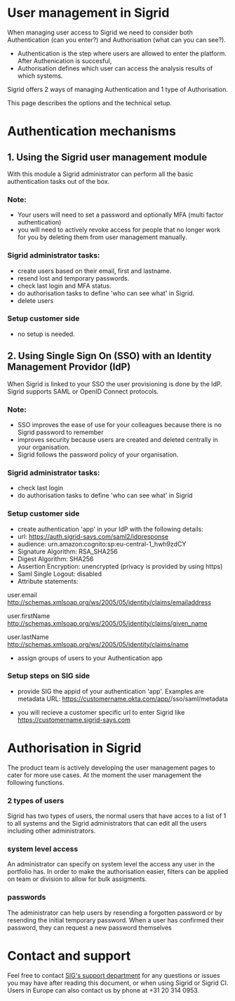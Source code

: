 User management in Sigrid
===========================================

When managing user access to Sigrid we need to consider both Authentication (can you enter?) and Authorisation (what can you can see?). 
- Authentication is the step where users are allowed to enter the platform. After Authenication is succesful, 
- Authorisation defines which user can access the analysis results of which systems.

Sigrid offers 2 ways of managing Authentication and 1 type of Authorisation. 

This page describes the options and the technical setup.


# Authentication mechanisms

## 1. Using the Sigrid user management module

With this module a Sigrid administrator can perform all the basic authentication tasks out of the box. 

### Note:
- Your users will need to set a password and optionally MFA (multi factor authentication)
- you will need to actively revoke access for people that no longer work for you by deleting them from user management manually.

### Sigrid administrator tasks:
- create users based on their email, first and lastname.
- resend lost and temporary passwords.
- check last login and MFA status.
- do authorisation tasks to define 'who can see what' in Sigrid.
- delete users

### Setup customer side
- no setup is needed.


## 2. Using Single Sign On (SSO) with an Identity Management Providor (IdP)

When Sigrid is linked to your SSO the user provisioning is done by the IdP. Sigrid supports SAML or OpenID Connect protocols.

### Note:
- SSO improves the ease of use for your colleagues because there is no Sigrid password to remember 
- improves security because users are created and deleted centrally in your organisation. 
- Sigrid follows the password policy of your organisation.


### Sigrid administrator tasks:
- check last login
- do authorisation tasks to define 'who can see what' in Sigrid

### Setup customer side
- create authentication 'app' in your IdP with the following details: 
- url: https://auth.sigrid-says.com/saml2/idpresponse
 - audience: urn.amazon:cognito:sp:eu-central-1_hwh9zdCY
 - Signature Algorithm: RSA_SHA256
 - Digest Algorithm: SHA256
 - Assertion Encryption: unencrypted (privacy is provided by using https)
 - Saml Single Logout: disabled
 - Attribute statements:

 user.email http://schemas.xmlsoap.org/ws/2005/05/identity/claims/emailaddress

 user.firstName http://schemas.xmlsoap.org/ws/2005/05/identity/claims/given_name
 
 user.lastName http://schemas.xmlsoap.org/ws/2005/05/identity/claims/name

- assign groups of users to your Authentication app

### Setup steps on SIG side
- provide SIG the appid of your authentication 'app'. Examples are
metadata URL: https://customername.okta.com/app/<randomidentifier>/sso/saml/metadata

- you will recieve a customer specific url to enter Sigrid like
https://customername.sigrid-says.com


# Authorisation in Sigrid

The product team is actively developing the user management pages to cater for more use cases. At the moment the user management the following functions.

### 2 types of users
Sigrid has two types of users, the normal users that have acces to a list of 1 to all  systems and the Sigrid administrators that can edit all the users including other administrators. 

### system level access
An administrator can specify on system level the access any user in the portfolio has. In order to make the authorisation easier, filters can be applied on team or division to allow for bulk assigments.

### passwords
The administrator can help users by resending a forgotten password or by resending the initial temporary password.
When a user has confirmed their password, they can request a new password themselves

# Contact and support

Feel free to contact [SIG's support department](mailto:support@softwareimprovementgroup.com) for any questions or issues you may have after reading this document, or when using Sigrid or Sigrid CI. Users in Europe can also contact us by phone at +31 20 314 0953.
